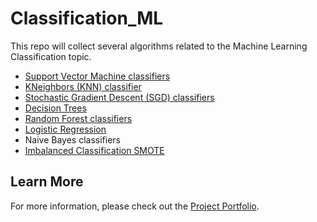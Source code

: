 # Classification_ML
This repo will collect several algorithms related to the Machine Learning Classification topic.

- [Support Vector Machine classifiers](https://github.com/Tingting0618/SVM_Classifier)
- [KNeighbors (KNN) classifier](https://github.com/Tingting0618/SVM_Classifier)
- [Stochastic Gradient Descent (SGD) classifiers](https://github.com/Tingting0618/SGD_RandomForest_Classifier)
- [Decision Trees](https://github.com/Tingting0618/Tree_Based_ML_Models)
- [Random Forest classifiers](https://github.com/Tingting0618/Ensemble_Learning)
- [Logistic Regression](https://github.com/Tingting0618/Logistic_Regression)
- Naive Bayes classifiers
- [Imbalanced Classification SMOTE](https://github.com/Tingting0618/Imbalanced_Classification_SMOTE)

## Learn More

For more information, please check out the [Project Portfolio](https://tingting0618.github.io).

